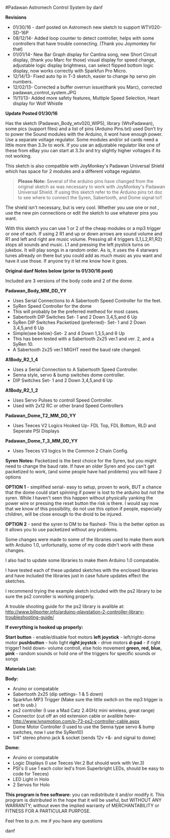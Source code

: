 #Padawan Astromech Control System by danf

**Revisions**
- 01/30/16 - danf posted on Astromech new sketch to support WTV020-SD-16P
- 08/12/14- Added loop counter to detect controller, helps with some controllers that have trouble connecting. (Thank you Joymonkey for that)
- 01/01/14- New Bar Graph display for Cantina song, new Short Circuit display, (thank you Marc for those) visual display for speed change, adjustable logic display brightness, can select flipped bottom logic display, now works correctly with Sparkfun Pro Micro.
- 12/14/13- Fixed auto hp in T-3 sketch, easier to change hp servo pin numbers.
- 12/02/13- Corrected a buffer overrun issue(thank you Marc), corrected padawan_control_system.JPG
- 11/11/13- Added more safety features, Multiple Speed Selection, Heart display for Wolf Whistle

**Update Posted 01/30/16**

Has the sketch (Padawan_Body_wtv020_WIP5), library (WtvPadawan), some pics (support files) and a list of pins (Arduino Pins.txt) used
Don't try to power the Sound modules with the Arduino, it wont have enough power. Use a separate voltage regulator.
Some modules and/or sd cards need a little more than 3.3v to work. If you use an adjustable regulator like one of these from eBay you can start at 3.3v and try slightly higher voltages if its not working.

This sketch is also compatible with JoyMonkey's Padawan Universal Shield which has space for 2 modules and a different voltage regulator.

> **Please Note:** Several of the arduino pins have changed from the original sketch as was necessary to work with JoyMonkey's Padawan Universal Shield. If using this sketch refer to the Arduino pins txt doc to see where to connect the Syren, Sabertooth, and Dome signal to!!

The shield isn't necessary, but is very cool. Whether you use one or not , use the new pin connections or edit the sketch to use whatever pins you want.

With this sketch you can use 1 or 2 of the cheap modules or a mp3 trigger or one of each. If using 2 R1 and up or down arrows are sound volume and R1 and left and right are music volume. Pressing all 4 triggers (L1,L2,R1,R2) stops all sounds and music. L1 and pressing the left joystick turns on jukebox. It will play songs in a random order. As is, it uses the 4 starwars tunes allready on there but you could add as much music as you want and have it use those.
If anyone try it let me know how it goes.

**Original danf Notes below (prior to 01/30/16 post)**

Included are 3 versions of the body code and 2 of the dome.

**Padawan_Body_MM_DD_YY**
- Uses Serial Connections to A Sabertooth Speed Controller for the feet.
- SyRen Speed Controller for the dome
- This will probably be the preferred metheod for most cases.
- Sabertooth DIP Switches Set- 1 and 2 Down 3,4,5,and 6 Up
- SyRen DIP Switches Packetized (preferred)- Set- 1 and 2 Down 3,4,5,and 6 Up
- Simple(see below)-Set- 2 and 4 Down 1,3,5,and 6 Up
- This has been tested with a Sabertooth 2x25 ver.1 and ver. 2, and a SyRen 10. 
- A Sabertooth 2x25 ver.1  MIGHT need the baud rate changed.

**A1Body_R2_1_4**
- Uses a Serial Connection to A Sabertooth Speed Controller. 
- Senna style, servo & bump switches dome controller.
- DIP Switches Set- 1 and 2 Down 3,4,5,and 6 Up

**A1Body_R2_1_2** 
- Uses Servo Pulses to controll Speed Controller.
- Used with 2x12 RC or other brand Speed Controllers

**Padawan_Dome_T2_MM_DD_YY**
- Uses Teeces V2 Logics  Hooked Up- FDL Top, FDL Bottom, RLD and Seperate PSI Displays

**Padawan_Dome_T_3_MM_DD_YY**
- Uses Teeces V3 logics In the Common 2 Chain Config.

**Syren Notes:**
Packetized is the best choice for the Syren, but you might need to change the baud rate.
If have an older Syren and you can't get packetized to work, (and some people have had problems) you will have 2 options

**OPTION 1** - simplified serial- easy to setup, proven to work, 
          BUT a chance that the dome could start spinning if power is lost to the arduino but not the syren. 
          While I haven't seen this happen without physically yanking the power wire or pressing the reset button the risk is there. 
          I would say now that we know of this possibility, do not use this option if people, 
          especially children, will be close enough to the droid to be injured.

**OPTION 2** - send the syren to DM to be flashed- This is the better option as it allows you to use packetized without any problems.

Some changes were made to some of the libraries used to make them work with Arduino 1.0, unfortunatly, some of my code didn't work with these changes.

I also had to update some libraries to make them Arduino 1.0 compatable.

I have tested each of these updated sketches with the enclosed libraries and have included the libraries just in case future updates effect the sketches.

I recommend trying the example sketch included with the ps2 library to be sure the ps2 conroller is working properly.

A trouble shooting guide for the ps2 library is avalible at:
http://www.billporter.info/arduino-playstation-2-controller-library-troubleshooting-guide/

**If everything is hooked up properly:**

**Start button** - enable/disable foot motors
**left joystick** - left/right-dome motor
**pushbutton** - holo light
**right joystck** - drive motors
**d-pad** - if right trigger1 held down- volume controll, else holo movement
**green, red, blue, pink** - random sounds or hold one of the triggers for specific sounds or songs


**Materials List:**

**Body:**
- Aruino or compatable
- Sabertooth 2x25  (dip settings- 1 & 5 down)
- Sparkfun MP3 Trigger (Make sure the little switch on the mp3 trigger is set to usb.)
- ps2 controller (I use a Mad Catz 2.4GHz mini wireless, great range)
- Connector (cut off an old extension cable or avalible here- http://www.lynxmotion.com/p-73-ps2-controller-cable.aspx
- Dome Motor Controller (I used to use the Senna type servo & bump switches, now I use the SyRen10)
- 1/4" stereo phono jack & socket (sends 12v +&- and signal to dome)

**Dome:**
- Aruino or compatable
- Logic Displays (I use Teeces Ver.2 But should work with Ver.3)
- PSI's (I use 1 each color led's from Superbright LEDs, should be easy to code for Teeces)
- LED Light in Holo
- 2 Servos for Holo

**This program is free software:** you can redistribute it and/or modify it. This program is distributed in the hope that it will be useful, but WITHOUT ANY WARRANTY; without even the implied warranty of MERCHANTABILITY or FITNESS FOR A PARTICULAR PURPOSE.

Feel free to p.m. me if you have any questions

danf
